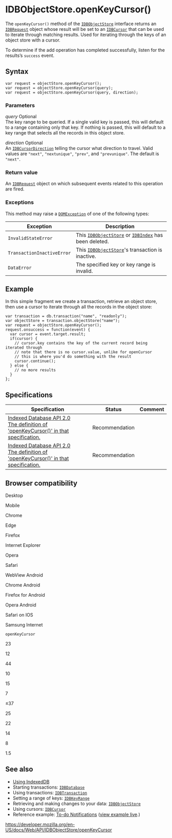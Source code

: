 # IDBObjectStore.openKeyCursor()

The `openKeyCursor()` method of the [`IDBObjectStore`](../idbobjectstore) interface returns an [`IDBRequest`](../idbrequest) object whose result will be set to an [`IDBCursor`](../idbcursor) that can be used to iterate through matching results. Used for iterating through the keys of an object store with a cursor.

To determine if the add operation has completed successfully, listen for the results’s `success` event.

## Syntax

    var request = objectStore.openKeyCursor();
    var request = objectStore.openKeyCursor(query);
    var request = objectStore.openKeyCursor(query, direction);

### Parameters

_query_ <span class="badge inline optional">Optional</span>  
The key range to be queried. If a single valid key is passed, this will default to a range containing only that key. If nothing is passed, this will default to a key range that selects all the records in this object store.

_direction_ <span class="badge inline optional">Optional</span>  
An [`IDBCursorDirection`](https://w3c.github.io/IndexedDB/#enumdef-idbcursordirection) telling the cursor what direction to travel. Valid values are `"next"`, `"nextunique"`, `"prev"`, and `"prevunique"`. The default is `"next"`.

### Return value

An [`IDBRequest`](../idbrequest) object on which subsequent events related to this operation are fired.

### Exceptions

This method may raise a [`DOMException`](../domexception) of one of the following types:

<table><thead><tr class="header"><th>Exception</th><th>Description</th></tr></thead><tbody><tr class="odd"><td><code>InvalidStateError</code></td><td>This <a href="../idbobjectstore"><code>IDBObjectStore</code></a> or <a href="../idbindex"><code>IDBIndex</code></a> has been deleted.</td></tr><tr class="even"><td><code>TransactionInactiveError</code></td><td>This <a href="../idbobjectstore"><code>IDBObjectStore</code></a>'s transaction is inactive.</td></tr><tr class="odd"><td><code>DataError</code></td><td>The specified key or key range is invalid.<br />
</td></tr></tbody></table>

## Example

In this simple fragment we create a transaction, retrieve an object store, then use a cursor to iterate through all the records in the object store:

    var transaction = db.transaction("name", "readonly");
    var objectStore = transaction.objectStore("name");
    var request = objectStore.openKeyCursor();
    request.onsuccess = function(event) {
      var cursor = event.target.result;
      if(cursor) {
        // cursor.key contains the key of the current record being iterated through
        // note that there is no cursor.value, unlike for openCursor
        // this is where you'd do something with the result
        cursor.continue();
      } else {
        // no more results
      }
    };

## Specifications

<table><thead><tr class="header"><th>Specification</th><th>Status</th><th>Comment</th></tr></thead><tbody><tr class="odd"><td><a href="https://www.w3.org/TR/IndexedDB/#dom-idbobjectstore-openkeycursor">Indexed Database API 2.0<br />
<span class="small">The definition of 'openKeyCursor()' in that specification.</span></a></td><td><span class="spec-rec">Recommendation</span></td><td></td></tr><tr class="even"><td><a href="https://www.w3.org/TR/IndexedDB/#dom-idbobjectstore-openkeycursor">Indexed Database API 2.0<br />
<span class="small">The definition of 'openKeyCursor()' in that specification.</span></a></td><td><span class="spec-rec">Recommendation</span></td><td></td></tr></tbody></table>

## Browser compatibility

Desktop

Mobile

Chrome

Edge

Firefox

Internet Explorer

Opera

Safari

WebView Android

Chrome Android

Firefox for Android

Opera Android

Safari on IOS

Samsung Internet

`openKeyCursor`

23

12

44

10

15

7

≤37

25

22

14

8

1.5

## See also

- [Using IndexedDB](../indexeddb_api/using_indexeddb)
- Starting transactions: [`IDBDatabase`](../idbdatabase)
- Using transactions: [`IDBTransaction`](../idbtransaction)
- Setting a range of keys: [`IDBKeyRange`](../idbkeyrange)
- Retrieving and making changes to your data: [`IDBObjectStore`](../idbobjectstore)
- Using cursors: [`IDBCursor`](../idbcursor)
- Reference example: [To-do Notifications](https://github.com/mdn/to-do-notifications/tree/gh-pages) ([view example live](https://mdn.github.io/to-do-notifications/).)

<a href="https://developer.mozilla.org/en-US/docs/Web/API/IDBObjectStore/openKeyCursor" class="_attribution-link">https://developer.mozilla.org/en-US/docs/Web/API/IDBObjectStore/openKeyCursor</a>

